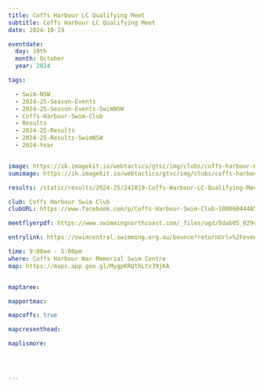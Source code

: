 ```yaml
---
title: Coffs Harbour LC Qualifying Meet
subtitle: Coffs Harbour LC Qualifying Meet
date: 2024-10-19

eventdate:
  day: 19th
  month: October
  year: 2024

tags:

  - Swim-NSW
  - 2024-25-Season-Events
  - 2024-25-Season-Events-SwimNSW
  - Coffs-Harbour-Swim-Club
  - Results
  - 2024-25-Results
  - 2024-25-Results-SwimNSW
  - 2024-Year


image: https://ik.imagekit.io/webtactics/gtsc/img/clubs/coffs-harbour-600x400.jpg
sumimage: https://ik.imagekit.io/webtactics/gtsc/img/clubs/coffs-harbour-400x600.jpg

results: /static/results/2024-25/241019-Coffs-Harbour-LC-Qualifying-Meet-results.pdf

club: Coffs Harbour Swim Club
clubURL: https://www.facebook.com/p/Coffs-Harbour-Swim-Club-100060444858133/

meetflyerpdf: https://www.swimmingnorthcoast.com/_files/ugd/8dab05_029cdc51f9b14cffafaab76e3db63cc4.pdf

entrylink: https://swimcentral.swimming.org.au/bounce?returnUrl=%2Fevents%2F89a7a61f-f077-ef11-ac20-0022489771e1%2Fdetail

time: 9:00am - 5:00pm
where: Coffs Harbour War Memorial Swim Centre
map: https://maps.app.goo.gl/MygpKRQthLtx39jKA


maptaree:

mapportmac:

mapcoffs: true

mapcresenthead:

maplismore: 




---
```



